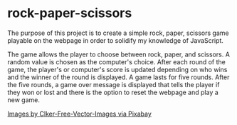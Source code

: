 # rock-paper-scissors

The purpose of this project is to create a simple rock, paper,
scissors game playable on the webpage in order to solidify my 
knowledge of JavaScript.

The game allows the player to choose between rock, paper, and
scissors. A random value is chosen as the computer's choice. After
each round of the game, the player's or computer's score is updated
depending on who wins and the winner of the round is displayed. A
game lasts for five rounds. After the five rounds, a game over
message is displayed that tells the player if they won or lost and
there is the option to reset the webpage and play a new game.

[Images by Clker-Free-Vector-Images via Pixabay](https://pixabay.com/users/clker-free-vector-images-3736/)